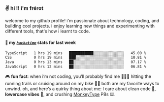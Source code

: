 ### ✌️ hi !! i'm frérot

welcome to my github profile! i'm passionate about technology, coding, and
building cool projects. i enjoy learning new things and experimenting with
different tools, that's how i learnt to code.

#### 📡 my [_`hackatime`_](https://hackatime.hackclub.com/leaderboards) stats for last week

<!--START_SECTION:waka-->

```txt
TypeScript   1 hrs 19 mins   ███████████░░░░░░░░░░░░░░   45.00 %
CSS          0 hrs 19 mins   ███░░░░░░░░░░░░░░░░░░░░░░   10.81 %
Java         0 hrs 13 mins   ██░░░░░░░░░░░░░░░░░░░░░░░   07.17 %
JavaScript   0 hrs 12 mins   ██░░░░░░░░░░░░░░░░░░░░░░░   06.81 %
```

<!--END_SECTION:waka-->

🎮 **fun fact**: when i’m not coding, you’ll probably find me 🏃🏽‍♂️ hitting the running trails or cruising around on my bike 🚴‍♂️ both are my favorite
ways to unwind. oh, and here’s a quirky thing about me: I care about clean code 🧼, **lowercase vibes** 🔡, and crushing [MonkeyType](https://monkeytype.com/profile/frerot) PBs ⌨️.
